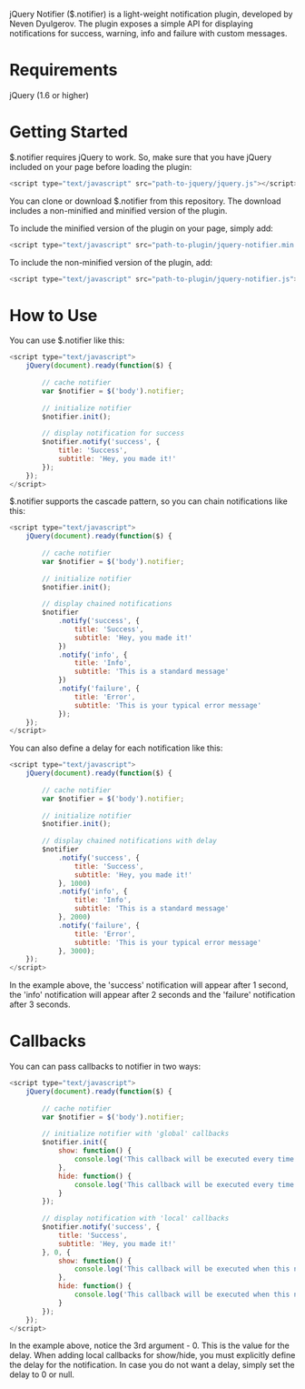 
jQuery Notifier ($.notifier) is a light-weight notification plugin, developed by Neven Dyulgerov. The plugin exposes a simple API for displaying notifications for success, warning, info and failure with custom messages.

# Requirements

jQuery (1.6 or higher)


# Getting Started

$.notifier requires jQuery to work. So, make sure that you have jQuery included on your page before loading the plugin:

```javascript
<script type="text/javascript" src="path-to-jquery/jquery.js"></script>
```

You can clone or download $.notifier from this repository. The download includes a non-minified and minified version of the plugin.

To include the minified version of the plugin on your page, simply add:

```javascript
<script type="text/javascript" src="path-to-plugin/jquery-notifier.min.js"></script>
```

To include the non-minified version of the plugin, add:

```javascript	
<script type="text/javascript" src="path-to-plugin/jquery-notifier.js"></script>
```

# How to Use

You can use $.notifier like this:

```javascript
<script type="text/javascript">
	jQuery(document).ready(function($) {
	
		// cache notifier
		var $notifier = $('body').notifier;
		
		// initialize notifier
		$notifier.init();
		
		// display notification for success
		$notifier.notify('success', {
			title: 'Success',
			subtitle: 'Hey, you made it!'
		});
	});
</script>
```

$.notifier supports the cascade pattern, so you can chain notifications like this:

```javascript
<script type="text/javascript">
	jQuery(document).ready(function($) {
	
		// cache notifier
		var $notifier = $('body').notifier;
		
		// initialize notifier
		$notifier.init();
		
		// display chained notifications
		$notifier
			.notify('success', {
				title: 'Success',
				subtitle: 'Hey, you made it!'
			})
			.notify('info', {
				title: 'Info',
				subtitle: 'This is a standard message'
			})
			.notify('failure', {
				title: 'Error',
				subtitle: 'This is your typical error message' 
			});
	});
</script>
```

You can also define a delay for each notification like this:

```javascript
<script type="text/javascript">
	jQuery(document).ready(function($) {
	
		// cache notifier
		var $notifier = $('body').notifier;
		
		// initialize notifier
		$notifier.init();
		
		// display chained notifications with delay
		$notifier
			.notify('success', {
				title: 'Success',
				subtitle: 'Hey, you made it!'
			}, 1000)
			.notify('info', {
				title: 'Info',
				subtitle: 'This is a standard message'
			}, 2000)
			.notify('failure', {
				title: 'Error',
				subtitle: 'This is your typical error message' 
			}, 3000);
	});
</script>
```

In the example above, the 'success' notification will appear after 1 second, the 'info' notification will appear after 2 seconds and the 'failure' notification after 3 seconds.

# Callbacks

You can can pass callbacks to notifier in two ways:

```javascript
<script type="text/javascript">
	jQuery(document).ready(function($) {
	
		// cache notifier
		var $notifier = $('body').notifier;
		
		// initialize notifier with 'global' callbacks
		$notifier.init({
			show: function() {
				console.log('This callback will be executed every time a notification is opened');
			},
			hide: function() {
				console.log('This callback will be executed every time a notification is closed');
			}
		});
		
		// display notification with 'local' callbacks
		$notifier.notify('success', {
			title: 'Success',
			subtitle: 'Hey, you made it!'
		}, 0, {
			show: function() {
				console.log('This callback will be executed when this notification is opened');
			},
			hide: function() {
				console.log('This callback will be executed when this notification is closed.');
			}
		});
	});
</script>
```

In the example above, notice the 3rd argument - 0. This is the value for the delay. When adding local callbacks for show/hide, you must explicitly define the delay for the notification. In case you do not want a delay, simply set the delay to 0 or null.
